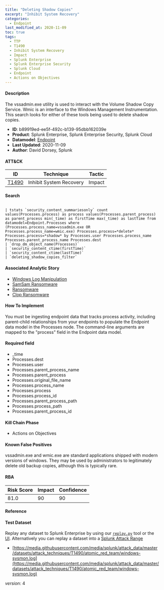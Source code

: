 ```yaml
---
title: "Deleting Shadow Copies"
excerpt: "Inhibit System Recovery"
categories:
  - Endpoint
last_modified_at: 2020-11-09
toc: true
tags:
  - TTP
  - T1490
  - Inhibit System Recovery
  - Impact
  - Splunk Enterprise
  - Splunk Enterprise Security
  - Splunk Cloud
  - Endpoint
  - Actions on Objectives
---
```




#### Description

The vssadmin.exe utility is used to interact with the Volume Shadow Copy Service.  Wmic is an interface to the Windows Management Instrumentation.  This search looks for either of these tools being used to delete shadow copies.

- **ID**: b89919ed-ee5f-492c-b139-95dbb162039e
- **Product**: Splunk Enterprise, Splunk Enterprise Security, Splunk Cloud
- **Datamodel**: [Endpoint](https://docs.splunk.com/Documentation/CIM/latest/User/Endpoint)
- **Last Updated**: 2020-11-09
- **Author**: David Dorsey, Splunk


#### ATT&CK

| ID          | Technique   | Tactic       |
| ----------- | ----------- |--------------|
| [T1490](https://attack.mitre.org/techniques/T1490/) | Inhibit System Recovery | Impact |


#### Search

```

| tstats `security_content_summariesonly` count values(Processes.process) as process values(Processes.parent_process) as parent_process min(_time) as firstTime max(_time) as lastTime from datamodel=Endpoint.Processes where (Processes.process_name=vssadmin.exe OR Processes.process_name=wmic.exe) Processes.process=*delete* Processes.process=*shadow* by Processes.user Processes.process_name Processes.parent_process_name Processes.dest  
| `drop_dm_object_name(Processes)` 
| `security_content_ctime(firstTime)`
| `security_content_ctime(lastTime)` 
| `deleting_shadow_copies_filter`
```

#### Associated Analytic Story
* [Windows Log Manipulation](/stories/windows_log_manipulation)
* [SamSam Ransomware](/stories/samsam_ransomware)
* [Ransomware](/stories/ransomware)
* [Clop Ransomware](/stories/clop_ransomware)


#### How To Implement
You must be ingesting endpoint data that tracks process activity, including parent-child relationships from your endpoints to populate the Endpoint data model in the Processes node. The command-line arguments are mapped to the &#34;process&#34; field in the Endpoint data model.

#### Required field
* _time
* Processes.dest
* Processes.user
* Processes.parent_process_name
* Processes.parent_process
* Processes.original_file_name
* Processes.process_name
* Processes.process
* Processes.process_id
* Processes.parent_process_path
* Processes.process_path
* Processes.parent_process_id


#### Kill Chain Phase
* Actions on Objectives


#### Known False Positives
vssadmin.exe and wmic.exe are standard applications shipped with modern versions of windows. They may be used by administrators to legitimately delete old backup copies, although this is typically rare.



#### RBA

| Risk Score  | Impact      | Confidence   |
| ----------- | ----------- |--------------|
| 81.0 | 90 | 90 |



#### Reference


#### Test Dataset
Replay any dataset to Splunk Enterprise by using our [`replay.py`](https://github.com/splunk/attack_data#using-replaypy) tool or the [UI](https://github.com/splunk/attack_data#using-ui).
Alternatively you can replay a dataset into a [Splunk Attack Range](https://github.com/splunk/attack_range#replay-dumps-into-attack-range-splunk-server)

* [https://media.githubusercontent.com/media/splunk/attack_data/master/datasets/attack_techniques/T1490/atomic_red_team/windows-sysmon.log](https://media.githubusercontent.com/media/splunk/attack_data/master/datasets/attack_techniques/T1490/atomic_red_team/windows-sysmon.log)


_version_: 4